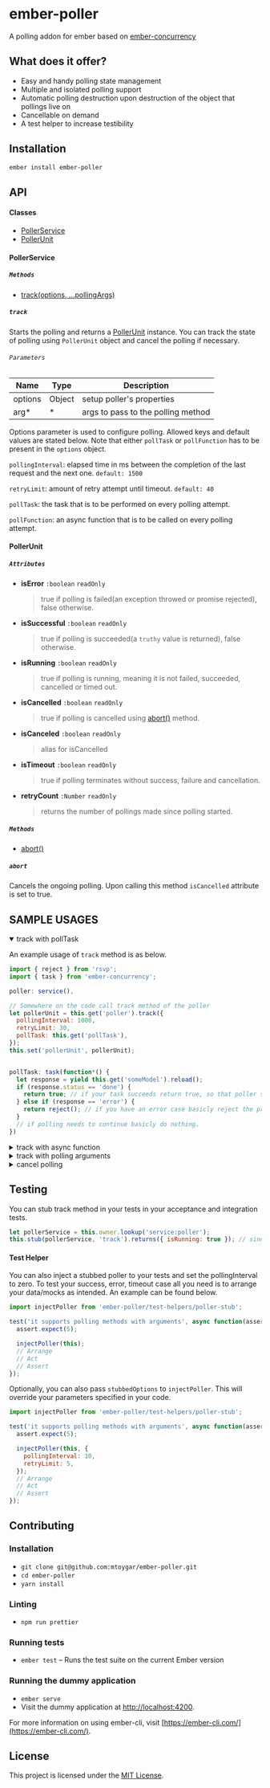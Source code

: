 ember-poller
==============================================================================

A polling addon for ember based on [ember-concurrency](https://github.com/machty/ember-concurrency)

What does it offer?
------------------------------------------------------------------------------
* Easy and handy polling state management
* Multiple and isolated polling support
* Automatic polling destruction upon destruction of the object that pollings live on
* Cancellable on demand
* A test helper to increase testibility

Installation
------------------------------------------------------------------------------

```bash
ember install ember-poller
```

API
------------------------------------------------------------------------------

#### Classes
* [PollerService](#PollerService)
* [PollerUnit](#PollerUnit)

#### PollerService

##### `Methods`
* [track(options, ...pollingArgs)](#track)

##### `track`
Starts the polling and returns a [PollerUnit](#PollerUnit) instance. You can track the state of polling using `PollerUnit` object and cancel the polling if necessary.

###### `Parameters`
| Name    | Type   | Description                        |
| ------- | ------ | ---------------------------------- |
| options | Object | setup poller's properties          |
| arg*    | *      | args to pass to the polling method |

Options parameter is used to configure polling. Allowed keys and default values are stated below. Note that either `pollTask` or `pollFunction` has to be present in the `options` object.

`pollingInterval`: elapsed time in ms between the completion of the last request and the next one. `default: 1500`

`retryLimit`: amount of retry attempt until timeout. `default: 40`

`pollTask`: the task that is to be performed on every polling attempt.

`pollFunction`: an async function that is to be called on every polling attempt.

#### PollerUnit

##### `Attributes`
* **isError** `:boolean` `readOnly`
  >true if polling is failed(an exception throwed or promise rejected), false otherwise.
* **isSuccessful** `:boolean` `readOnly`
  >true if polling is succeeded(a `truthy` value is returned), false otherwise.
* **isRunning** `:boolean` `readOnly`
  >true if polling is running, meaning it is not failed, succeeded, cancelled or timed out.
* **isCancelled** `:boolean` `readOnly`
  >true if polling is cancelled using [abort()](#abort) method.
* **isCanceled** `:boolean` `readOnly`
  >alias for isCancelled
* **isTimeout** `:boolean` `readOnly`
  >true if polling terminates without success, failure and cancellation.
* **retryCount** `:Number` `readOnly`
  >returns the number of pollings made since polling started.

##### `Methods`
* [abort()](#abort)

##### `abort`

Cancels the ongoing polling. Upon calling this method `isCancelled` attribute is set to true.

SAMPLE USAGES
------------------------------------------------------------------------------

<details open>
  <summary>track with pollTask</summary>

An example usage of `track` method is as below.
```javascript
import { reject } from 'rsvp';
import { task } from 'ember-concurrency';

poller: service(),

// Somewhere on the code call track method of the poller
let pollerUnit = this.get('poller').track({
  pollingInterval: 1000,
  retryLimit: 30,
  pollTask: this.get('pollTask'),
});
this.set('pollerUnit', pollerUnit);


pollTask: task(function*() {
  let response = yield this.get('someModel').reload();
  if (response.status == 'done') {
    return true; // if your task succeeds return true, so that poller service understands the task is successfully completed
  } else if (response == 'error') {
    return reject(); // if you have an error case basicly reject the promise
  }
  // if polling needs to continue basicly do nothing.
})
```
</details>

<details>
  <summary>track with async function</summary>

If you don't use ember-concurrency on your project, you can provide an async function as a polling method. An example is provided below.

```javascript
import { reject } from 'rsvp';

poller: service(),

// Somewhere on the code call track method of the poller
let pollerUnit = this.get('poller').track({
  pollingInterval: 1000,
  retryLimit: 30,
  pollingFunction: () => this.pollingFunction(),
});
this.set('pollerUnit', pollerUnit);


async pollingFunction() {
  let response = await this.get('someModel').reload();
  if (response.status == 'done') {
    return true; // if your task succeeds return true, so that poller service understands the task is successfully completed
  } else if (response == 'error') {
    return reject(); // if you have an error case basicly reject the promise
  }
  // if polling needs to continue basicly do nothing.
}
```
</details>

<details>
  <summary>track with polling arguments</summary>
Arguments other than option parameter will be passed directly to your pollingTask or pollingFunction.

An example usage can be found below.
```javascript
import { reject } from 'rsvp';
import { task } from 'ember-concurrency';

poller: service(),

// Somewhere on the code call track method of the poller
let pollerUnit = this.get('poller').track({
  pollingInterval: 1000,
  retryLimit: 30,
  pollTask: this.get('pollTask'),
}, 10, 90);
this.set('pollerUnit', pollerUnit);


pollTask: task(function*(min, max) {
  let response = yield this.get('someModel').reload();
  if (response == 'error') {
    return reject(); // if you have an error case basicly reject the promise
  } else if {
    return true; // if your task succeeds return true, so that poller service understands the task is successfully completed
  }
  // if polling needs to continue basicly do nothing.
})
```
</details>

<details>
  <summary>cancel polling</summary>

```javascript
let pollerUnit = this.get('poller').track({ pollTask: this.get('pollTask') });
pollerUnit.abort(); // cancels the polling
pollerUnit.isCancelled; // returns true.
```
</details>


Testing
------------------------------------------------------------------------------
You can stub track method in your tests in your acceptance and integration tests.
```javascript
let pollerService = this.owner.lookup('service:poller');
this.stub(pollerService, 'track').returns({ isRunning: true }); // sinon implementation
```

#### Test Helper
You can also inject a stubbed poller to your tests and set the pollingInterval to zero. To test your success, error, timeout case all you need is to arrange your data/mocks as intended. An example can be found below.

```javascript
import injectPoller from 'ember-poller/test-helpers/poller-stub';

test('it supports polling methods with arguments', async function(assert) {
  assert.expect(5);

  injectPoller(this);
  // Arrange
  // Act
  // Assert
});
```

Optionally, you can also pass `stubbedOptions` to `injectPoller`. This will override your parameters specified in your code.
```javascript
import injectPoller from 'ember-poller/test-helpers/poller-stub';

test('it supports polling methods with arguments', async function(assert) {
  assert.expect(5);

  injectPoller(this, {
    pollingInterval: 10,
    retryLimit: 5,
  });
  // Arrange
  // Act
  // Assert
});
```

Contributing
------------------------------------------------------------------------------

### Installation

* `git clone git@github.com:mtoygar/ember-poller.git`
* `cd ember-poller`
* `yarn install`

### Linting

* `npm run prettier`

### Running tests

* `ember test` – Runs the test suite on the current Ember version

### Running the dummy application

* `ember serve`
* Visit the dummy application at [http://localhost:4200](http://localhost:4204).

For more information on using ember-cli, visit [https://ember-cli.com/](https://ember-cli.com/).

License
------------------------------------------------------------------------------

This project is licensed under the [MIT License](LICENSE.md).

